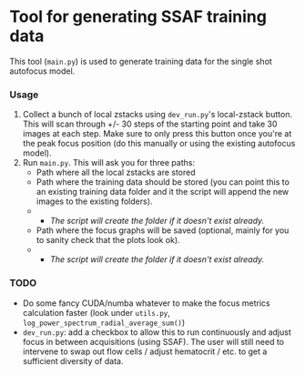 # Tool for generating SSAF training data
This tool (`main.py`) is used to generate training data for the single shot autofocus model.

### Usage
1. Collect a bunch of local zstacks using `dev_run.py`'s local-zstack button. This will scan through +/- 30 steps of the starting point and take 30 images at each step. Make sure to only press this button once you're at the peak focus position (do this manually or using the existing autofocus model).
2. Run `main.py`. This will ask you for three paths:
    - Path where all the local zstacks are stored
    - Path where the training data should be stored (you can point this to an existing training data folder and it the script will append the new images to the existing folders). 
    - - _The script will create the folder if it doesn't exist already._
    - Path where the focus graphs will be saved (optional, mainly for you to sanity check that the plots look ok).
    - - _The script will create the folder if it doesn't exist already._

### TODO
- Do some fancy CUDA/numba whatever to make the focus metrics calculation faster (look under `utils.py`, `log_power_spectrum_radial_average_sum()`)
- `dev_run.py`: add a checkbox to allow this to run continuously and adjust focus in between acquisitions (using SSAF). The user will still need to intervene to swap out flow cells / adjust hematocrit / etc. to get a sufficient diversity of data.